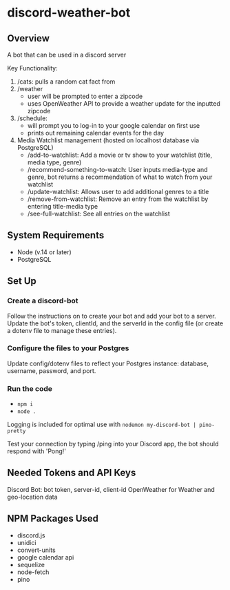 # discord-weather-bot

## Overview
A bot that can be used in a discord server

Key Functionality: 
1) /cats: pulls a random cat fact from 
2) /weather
    - user will be prompted to enter a zipcode
    - uses OpenWeather API to provide a weather update for the inputted zipcode
3) /schedule: 
    - will prompt you to log-in to your google calendar on first use
    - prints out remaining calendar events for the day
4) Media Watchlist management (hosted on localhost database via PostgreSQL)
     - /add-to-watchlist: Add a movie or tv show to your watchlist (title, media type, genre)
     - /recommend-something-to-watch: User inputs media-type and genre, bot returns a recommendation of what to watch from your watchlist
     - /update-watchlist: Allows user to add additional genres to a title
     - /remove-from-watchlist: Remove an entry from the watchlist by entering title-media type 
     - /see-full-watchlist: See all entries on the watchlist


## System Requirements
- Node (v.14 or later)
- PostgreSQL

## Set Up

### Create a discord-bot
Follow the instructions on to create your bot and add your bot to a server. Update the bot's token, clientId, and the serverId in the config file (or create a dotenv file to manage these entries). 

### Configure the files to your Postgres
Update config/dotenv files to reflect your Postgres instance: database, username, password, and port.

### Run the code
- ```npm i``` 
- ```node .```

Logging is included for optimal use with ```nodemon my-discord-bot | pino-pretty```

Test your connection by typing /ping into your Discord app, the bot should respond with 'Pong!'

## Needed Tokens and API Keys
Discord Bot: bot token, server-id, client-id
OpenWeather for Weather and geo-location data


## NPM Packages Used

- discord.js
- unidici
- convert-units
- google calendar api 
- sequelize
- node-fetch
- pino
